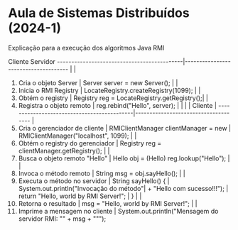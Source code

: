 # Aula de Sistemas Distribuídos (2024-1)

Explicação para a execução dos algoritmos Java RMI

Cliente                              Servidor
--------------------------------------------|-------------------------------------
                                            |
                                            |
1. Cria o objeto Server                     |
Server server = new Server();               |
                                            |
2. Inicia o RMI Registry                    |
LocateRegistry.createRegistry(1099);        |
                                            |
3. Obtém o registry                         |
Registry reg = LocateRegistry.getRegistry();|
                                            |
4. Registra o objeto remoto                 |
reg.rebind("Hello", server);                |
                                            |
                                            | 
                                            |
Cliente                                     |
--------------------------------------------|-------------------------------------
                                            |
5. Cria o gerenciador de cliente            |
RMIClientManager clientManager = new        |
    RMIClientManager("localhost", 1099);    |
                                            |
6. Obtém o registry do gerenciador          |
Registry reg = clientManager.getRegistry(); |
                                            |
7. Busca o objeto remoto "Hello"            |
Hello obj = (Hello) reg.lookup("Hello");    |
                                            |
8. Invoca o método remoto                   |
String msg = obj.sayHello();                |
                                            |
9. Executa o método no servidor             |
String sayHello() {                         |
    System.out.println("Invocação do método"|
            + "Hello com sucesso!!!");      |
    return "Hello, world by RMI Server!";   |
}                                           |
                                            |
10. Retorna o resultado                     |
msg = "Hello, world by RMI Server!";        |
                                            |
11. Imprime a mensagem no cliente           |
System.out.println("Mensagem do servidor RMI: \"" + msg + "\"");

